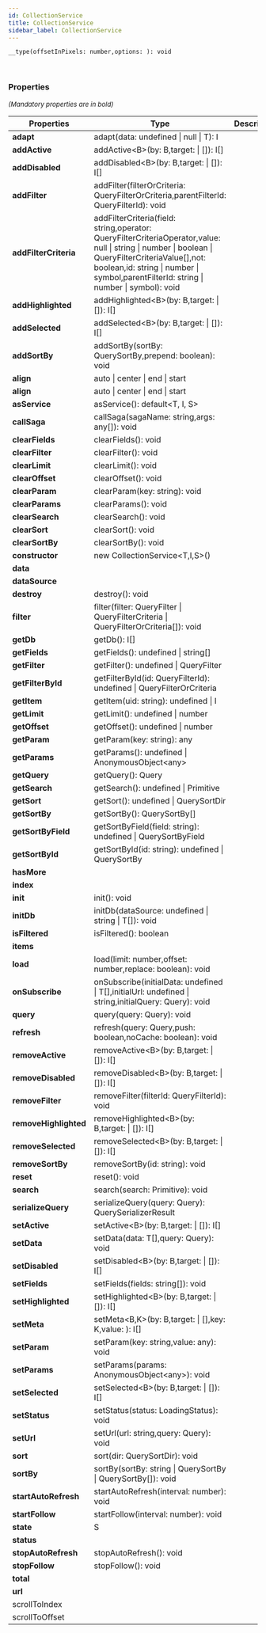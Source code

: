 ```yaml
---
id: CollectionService
title: CollectionService
sidebar_label: CollectionService
---
```


```tsx
__type(offsetInPixels: number,options: ): void
```
<br/>



### Properties

<font size="2"><i>(Mandatory properties are in bold)</i></font>

| Properties | Type | Description |
| --------- | ---- | ----------- |
| **adapt** | adapt(data: undefined \| null \| T): I |  |
| **addActive** | addActive<B\>(by: B,target:  \| []): I[] |  |
| **addDisabled** | addDisabled<B\>(by: B,target:  \| []): I[] |  |
| **addFilter** | addFilter(filterOrCriteria: QueryFilterOrCriteria,parentFilterId: QueryFilterId): void |  |
| **addFilterCriteria** | addFilterCriteria(field: string,operator: QueryFilterCriteriaOperator,value: null \| string \| number \| boolean \| QueryFilterCriteriaValue[],not: boolean,id: string \| number \| symbol,parentFilterId: string \| number \| symbol): void |  |
| **addHighlighted** | addHighlighted<B\>(by: B,target:  \| []): I[] |  |
| **addSelected** | addSelected<B\>(by: B,target:  \| []): I[] |  |
| **addSortBy** | addSortBy(sortBy: QuerySortBy,prepend: boolean): void |  |
| **align** | auto \| center \| end \| start |  |
| **align** | auto \| center \| end \| start |  |
| **asService** | asService(): default<T, I, S\> |  |
| **callSaga** | callSaga(sagaName: string,args: any[]): void |  |
| **clearFields** | clearFields(): void |  |
| **clearFilter** | clearFilter(): void |  |
| **clearLimit** | clearLimit(): void |  |
| **clearOffset** | clearOffset(): void |  |
| **clearParam** | clearParam(key: string): void |  |
| **clearParams** | clearParams(): void |  |
| **clearSearch** | clearSearch(): void |  |
| **clearSort** | clearSort(): void |  |
| **clearSortBy** | clearSortBy(): void |  |
| **constructor** | new CollectionService<T,I,S\>() |  |
| **data** |  |  |
| **dataSource** |  |  |
| **destroy** | destroy(): void |  |
| **filter** | filter(filter: QueryFilter \| QueryFilterCriteria \| QueryFilterOrCriteria[]): void |  |
| **getDb** | getDb(): I[] |  |
| **getFields** | getFields(): undefined \| string[] |  |
| **getFilter** | getFilter(): undefined \| QueryFilter |  |
| **getFilterById** | getFilterById(id: QueryFilterId): undefined \| QueryFilterOrCriteria |  |
| **getItem** | getItem(uid: string): undefined \| I |  |
| **getLimit** | getLimit(): undefined \| number |  |
| **getOffset** | getOffset(): undefined \| number |  |
| **getParam** | getParam(key: string): any |  |
| **getParams** | getParams(): undefined \| AnonymousObject<any\> |  |
| **getQuery** | getQuery(): Query |  |
| **getSearch** | getSearch(): undefined \| Primitive |  |
| **getSort** | getSort(): undefined \| QuerySortDir |  |
| **getSortBy** | getSortBy(): QuerySortBy[] |  |
| **getSortByField** | getSortByField(field: string): undefined \| QuerySortByField |  |
| **getSortById** | getSortById(id: string): undefined \| QuerySortBy |  |
| **hasMore** |  |  |
| **index** |  |  |
| **init** | init(): void |  |
| **initDb** | initDb(dataSource: undefined \| string \| T[]): void |  |
| **isFiltered** | isFiltered(): boolean |  |
| **items** |  |  |
| **load** | load(limit: number,offset: number,replace: boolean): void |  |
| **onSubscribe** | onSubscribe(initialData: undefined \| T[],initialUrl: undefined \| string,initialQuery: Query): void |  |
| **query** | query(query: Query): void |  |
| **refresh** | refresh(query: Query,push: boolean,noCache: boolean): void |  |
| **removeActive** | removeActive<B\>(by: B,target:  \| []): I[] |  |
| **removeDisabled** | removeDisabled<B\>(by: B,target:  \| []): I[] |  |
| **removeFilter** | removeFilter(filterId: QueryFilterId): void |  |
| **removeHighlighted** | removeHighlighted<B\>(by: B,target:  \| []): I[] |  |
| **removeSelected** | removeSelected<B\>(by: B,target:  \| []): I[] |  |
| **removeSortBy** | removeSortBy(id: string): void |  |
| **reset** | reset(): void |  |
| **search** | search(search: Primitive): void |  |
| **serializeQuery** | serializeQuery(query: Query): QuerySerializerResult |  |
| **setActive** | setActive<B\>(by: B,target:  \| []): I[] |  |
| **setData** | setData(data: T[],query: Query): void |  |
| **setDisabled** | setDisabled<B\>(by: B,target:  \| []): I[] |  |
| **setFields** | setFields(fields: string[]): void |  |
| **setHighlighted** | setHighlighted<B\>(by: B,target:  \| []): I[] |  |
| **setMeta** | setMeta<B,K\>(by: B,target:  \| [],key: K,value: ): I[] |  |
| **setParam** | setParam(key: string,value: any): void |  |
| **setParams** | setParams(params: AnonymousObject<any\>): void |  |
| **setSelected** | setSelected<B\>(by: B,target:  \| []): I[] |  |
| **setStatus** | setStatus(status: LoadingStatus): void |  |
| **setUrl** | setUrl(url: string,query: Query): void |  |
| **sort** | sort(dir: QuerySortDir): void |  |
| **sortBy** | sortBy(sortBy: string \| QuerySortBy \| QuerySortBy[]): void |  |
| **startAutoRefresh** | startAutoRefresh(interval: number): void |  |
| **startFollow** | startFollow(interval: number): void |  |
| **state** | S |  |
| **status** |  |  |
| **stopAutoRefresh** | stopAutoRefresh(): void |  |
| **stopFollow** | stopFollow(): void |  |
| **total** |  |  |
| **url** |  |  |
| scrollToIndex |  |  |
| scrollToOffset |  |  |

